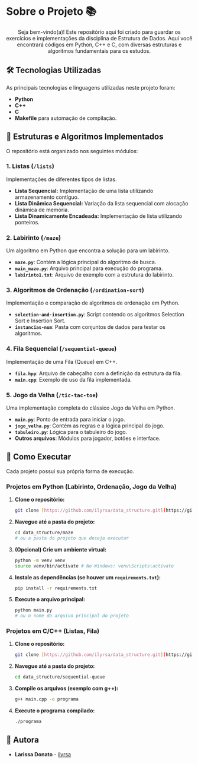 # Sobre o Projeto 📚

<p align="center">
  Seja bem-vindo(a)! Este repositório aqui foi criado para guardar os exercícios e implementações da disciplina de Estrutura de Dados. Aqui você encontrará códigos em Python, C++ e C, com diversas estruturas e algoritmos fundamentais para os estudos.
</p>

## 🛠️ Tecnologias Utilizadas

As principais tecnologias e linguagens utilizadas neste projeto foram:

* **Python**
* **C++**
* **C**
* **Makefile** para automação de compilação.

## 📂 Estruturas e Algoritmos Implementados

O repositório está organizado nos seguintes módulos:

### 1. Listas (`/lists`)
Implementações de diferentes tipos de listas.
* **Lista Sequencial:** Implementação de uma lista utilizando armazenamento contíguo.
* **Lista Dinâmica Sequencial:** Variação da lista sequencial com alocação dinâmica de memória.
* **Lista Dinamicamente Encadeada:** Implementação de lista utilizando ponteiros.

### 2. Labirinto (`/maze`)
Um algoritmo em Python que encontra a solução para um labirinto.
* **`maze.py`**: Contém a lógica principal do algoritmo de busca.
* **`main_maze.py`**: Arquivo principal para execução do programa.
* **`labirinto1.txt`**: Arquivo de exemplo com a estrutura do labirinto.

### 3. Algoritmos de Ordenação (`/ordination-sort`)
Implementação e comparação de algoritmos de ordenação em Python.
* **`selection-and-insertion.py`**: Script contendo os algoritmos Selection Sort e Insertion Sort.
* **`instancias-num`**: Pasta com conjuntos de dados para testar os algoritmos.

### 4. Fila Sequencial (`/sequential-queue`)
Implementação de uma Fila (Queue) em C++.
* **`fila.hpp`**: Arquivo de cabeçalho com a definição da estrutura da fila.
* **`main.cpp`**: Exemplo de uso da fila implementada.

### 5. Jogo da Velha (`/tic-tac-toe`)
Uma implementação completa do clássico Jogo da Velha em Python.
* **`main.py`**: Ponto de entrada para iniciar o jogo.
* **`jogo_velha.py`**: Contém as regras e a lógica principal do jogo.
* **`tabuleiro.py`**: Lógica para o tabuleiro do jogo.
* **Outros arquivos**: Módulos para jogador, botões e interface.

## 🚀 Como Executar

Cada projeto possui sua própria forma de execução.

### Projetos em Python (Labirinto, Ordenação, Jogo da Velha)

1.  **Clone o repositório:**
    ```bash
    git clone [https://github.com/ilyrsa/data_structure.git](https://github.com/ilyrsa/data_structure.git)
    ```
2.  **Navegue até a pasta do projeto:**
    ```bash
    cd data_structure/maze 
    # ou a pasta do projeto que deseja executar
    ```
3.  **(Opcional) Crie um ambiente virtual:**
    ```bash
    python -m venv venv
    source venv/bin/activate # No Windows: venv\Scripts\activate
    ```
4.  **Instale as dependências (se houver um `requirements.txt`):**
    ```bash
    pip install -r requirements.txt
    ```
5.  **Execute o arquivo principal:**
    ```bash
    python main.py 
    # ou o nome do arquivo principal do projeto
    ```

### Projetos em C/C++ (Listas, Fila)

1.  **Clone o repositório:**
    ```bash
    git clone [https://github.com/ilyrsa/data_structure.git](https://github.com/ilyrsa/data_structure.git)
    ```
2.  **Navegue até a pasta do projeto:**
    ```bash
    cd data_structure/sequential-queue
    ```
3.  **Compile os arquivos (exemplo com g++):**
    ```bash
    g++ main.cpp -o programa
    ```
4.  **Execute o programa compilado:**
    ```bash
    ./programa
    ```

## 🤝 Autora

* **Larissa Donato** - [ilyrsa](https://github.com/ilyrsa)
